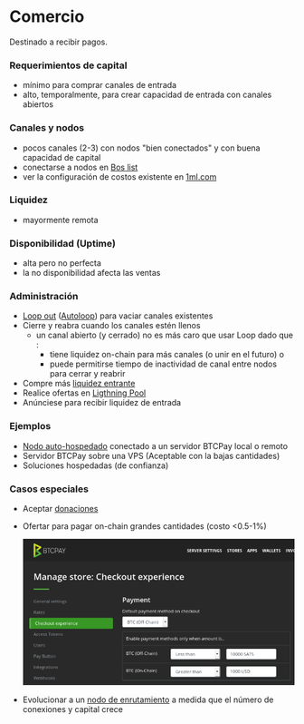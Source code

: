 # Comercio

Destinado a recibir pagos.

### Requerimientos de capital

* mínimo para comprar canales de entrada
* alto, temporalmente, para crear capacidad de entrada con canales abiertos

### Canales y nodos

* pocos canales (2-3) con nodos "bien conectados" y con buena capacidad de capital
* conectarse a nodos en [Bos list](../advanced-tools/bosscore.md)
* ver la configuración de costos existente en [1ml.com](https//1ml.com)

### Liquidez

* mayormente remota

### Disponibilidad (Uptime)

* alta pero no perfecta
* la no disponibilidad afecta las ventas

### Administración

* [Loop out](https://github.com/lightninglabs/loop#lightning-loop) ([Autoloop](https://docs.lightning.engineering/advanced-best-practices/advanced-best-practices-overview/autoloop)) para vaciar canales existentes
* Cierre y reabra cuando los canales estén llenos
  * un canal abierto (y cerrado) no es más caro que usar Loop dado que :
    * tiene liquidez on-chain para más canales (o unir en el futuro) o
    * puede permitirse tiempo de inactividad de canal entre nodos para cerrar y reabrir
* Compre más [liquidez entrante](../createinboundliquidity.md)
* Realice ofertas en [Ligthning Pool](../advanced-tools/pool.md)
* Anúnciese para recibir liquidez de entrada

### Ejemplos

* [Nodo auto-hospedado](https://github.com/bavarianledger/bitcoin-nodes) conectado a un servidor BTCPay local o remoto
* Servidor BTCPay sobre una VPS (Aceptable con la bajas cantidades)
* Soluciones hospedadas (de confianza)

### Casos especiales

* Aceptar [donaciones](../donate/donations.md)
* Ofertar para pagar on-chain grandes cantidades (costo <0.5-1%)

  ![Configuración del servidor BTCPay](/.gitbook/assets/btcpay.on-offchain.png)

* Evolucionar a un [nodo de enrutamiento](nodetype.routing.md) a medida que el número de conexiones y capital crece
